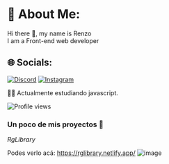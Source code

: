 # 💫 About Me:
Hi there 👋, my name is Renzo<br>I am a Front-end web developer<br>


## 🌐 Socials:
[![Discord](https://img.shields.io/badge/Discord-%237289DA.svg?logo=discord&logoColor=white)](https://discord.gg/Pmfc7CT9yt) [![Instagram](https://img.shields.io/badge/Instagram-%23E4405F.svg?logo=Instagram&logoColor=white)](https://www.instagram.com/giannhg_/)

 
 👩‍💻 Actualmente estudiando javascript.
 
![Profile views](https://gpvc.arturio.dev/mrgiann)




### Un poco de mis proyectos :loudspeaker: 

*RgLibrary*

Podes verlo acá: https://rglibrary.netlify.app/
![image](https://user-images.githubusercontent.com/82038942/192119698-62d0dde5-ac2f-42f2-acee-75020b3ce129.png)



